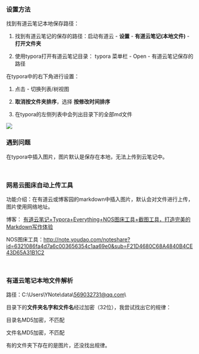 ### 设置方法

找到有道云笔记本地保存路径：

1. 找到有道云笔记的保存的路径：启动有道云 - **设置** - **有道云笔记(本地文件)** - **打开文件夹**

2. 使用typora打开有道云笔记目录：  typora 菜单栏 - Open - 有道云笔记保存的路径

在typora中的右下角进行设置：

1. 点击 - 切换列表/树视图

2. **取消按文件夹排序**，选择 **按修改时间排序**

3. 在typora的左侧列表中会列出目录下的全部md文件

   
![](https://img2018.cnblogs.com/blog/363476/201901/363476-20190115111602542-751993232.png)



### 遇到问题

在typora中插入图片，图片默认是保存在本地，无法上传到云笔记中。


<br/>

### 网易云图床自动上传工具

功能介绍：在有道云或博客园的markdown中插入图片，默认会对文件进行上传，图片使用网络地址。

博客： [有道云笔记+Typora+Everything+NOS图床工具+截图工具，打造完美的Markdown写作体验](https://sq.163yun.com/blog/article/191377553919782912)

NOS图床工具：<http://note.youdao.com/noteshare?id=6321086fa4d7a6c003656354c1aa69e0&sub=F21D4680C68A4840B4CE43D65A31B1C2>


<br/>

### 有道云笔记本地文件解析

路径：C:\Users\YNote\data\569032731@qq.com\

目录下的**文件夹名字和文件名**经过加密（32位），我尝试找出它的规律：

目录名MD5加密，不匹配

文件名MD5加密，不匹配

有的文件夹下存在的是图片，还没找出规律。